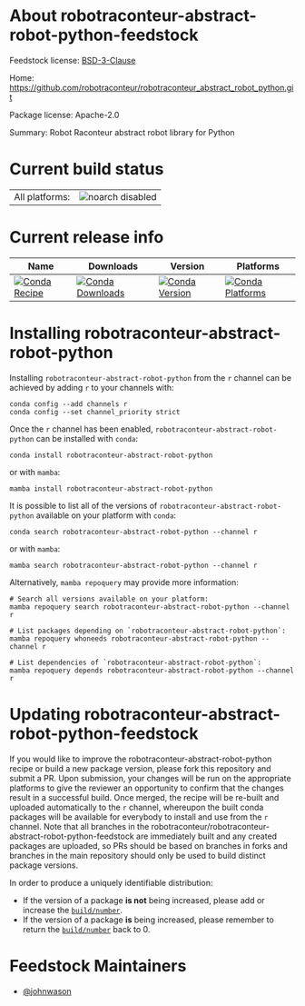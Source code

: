 About robotraconteur-abstract-robot-python-feedstock
====================================================

Feedstock license: [BSD-3-Clause](https://github.com/robotraconteur/robotraconteur-abstract-robot-feedstock/blob/main/LICENSE.txt)

Home: https://github.com/robotraconteur/robotraconteur_abstract_robot_python.git

Package license: Apache-2.0

Summary: Robot Raconteur abstract robot library for Python

Current build status
====================


<table><tr>
    <td>All platforms:</td>
    <td>
      <img src="https://img.shields.io/badge/noarch-disabled-lightgrey.svg" alt="noarch disabled">
    </td>
  </tr>
</table>

Current release info
====================

| Name | Downloads | Version | Platforms |
| --- | --- | --- | --- |
| [![Conda Recipe](https://img.shields.io/badge/recipe-robotraconteur--abstract--robot--python-green.svg)](https://anaconda.org/r/robotraconteur-abstract-robot-python) | [![Conda Downloads](https://img.shields.io/conda/dn/r/robotraconteur-abstract-robot-python.svg)](https://anaconda.org/r/robotraconteur-abstract-robot-python) | [![Conda Version](https://img.shields.io/conda/vn/r/robotraconteur-abstract-robot-python.svg)](https://anaconda.org/r/robotraconteur-abstract-robot-python) | [![Conda Platforms](https://img.shields.io/conda/pn/r/robotraconteur-abstract-robot-python.svg)](https://anaconda.org/r/robotraconteur-abstract-robot-python) |

Installing robotraconteur-abstract-robot-python
===============================================

Installing `robotraconteur-abstract-robot-python` from the `r` channel can be achieved by adding `r` to your channels with:

```
conda config --add channels r
conda config --set channel_priority strict
```

Once the `r` channel has been enabled, `robotraconteur-abstract-robot-python` can be installed with `conda`:

```
conda install robotraconteur-abstract-robot-python
```

or with `mamba`:

```
mamba install robotraconteur-abstract-robot-python
```

It is possible to list all of the versions of `robotraconteur-abstract-robot-python` available on your platform with `conda`:

```
conda search robotraconteur-abstract-robot-python --channel r
```

or with `mamba`:

```
mamba search robotraconteur-abstract-robot-python --channel r
```

Alternatively, `mamba repoquery` may provide more information:

```
# Search all versions available on your platform:
mamba repoquery search robotraconteur-abstract-robot-python --channel r

# List packages depending on `robotraconteur-abstract-robot-python`:
mamba repoquery whoneeds robotraconteur-abstract-robot-python --channel r

# List dependencies of `robotraconteur-abstract-robot-python`:
mamba repoquery depends robotraconteur-abstract-robot-python --channel r
```




Updating robotraconteur-abstract-robot-python-feedstock
=======================================================

If you would like to improve the robotraconteur-abstract-robot-python recipe or build a new
package version, please fork this repository and submit a PR. Upon submission,
your changes will be run on the appropriate platforms to give the reviewer an
opportunity to confirm that the changes result in a successful build. Once
merged, the recipe will be re-built and uploaded automatically to the
`r` channel, whereupon the built conda packages will be available for
everybody to install and use from the `r` channel.
Note that all branches in the robotraconteur/robotraconteur-abstract-robot-python-feedstock are
immediately built and any created packages are uploaded, so PRs should be based
on branches in forks and branches in the main repository should only be used to
build distinct package versions.

In order to produce a uniquely identifiable distribution:
 * If the version of a package **is not** being increased, please add or increase
   the [``build/number``](https://docs.conda.io/projects/conda-build/en/latest/resources/define-metadata.html#build-number-and-string).
 * If the version of a package **is** being increased, please remember to return
   the [``build/number``](https://docs.conda.io/projects/conda-build/en/latest/resources/define-metadata.html#build-number-and-string)
   back to 0.

Feedstock Maintainers
=====================

* [@johnwason](https://github.com/johnwason/)

